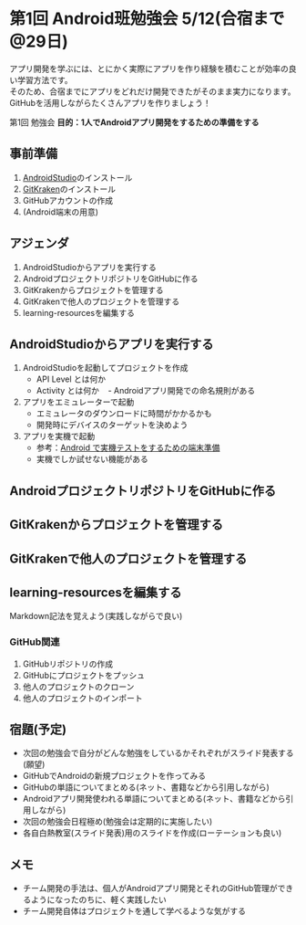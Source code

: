 # 第1回 Android班勉強会 5/12(合宿まで@29日)

アプリ開発を学ぶには、とにかく実際にアプリを作り経験を積むことが効率の良い学習方法です。</br>
そのため、合宿までにアプリをどれだけ開発できたがそのまま実力になります。</br>
GitHubを活用しながらたくさんアプリを作りましょう！

第1回 勉強会 **目的：1人でAndroidアプリ開発をするための準備をする**

## 事前準備

1. [AndroidStudio](https://developer.android.com/studio/index.html?hl=ja)のインストール
1. [GitKraken](https://www.gitkraken.com/)のインストール
1. GitHubアカウントの作成
1. (Android端末の用意)

## アジェンダ

1. AndroidStudioからアプリを実行する
1. AndroidプロジェクトリポジトリをGitHubに作る
1. GitKrakenからプロジェクトを管理する
1. GitKrakenで他人のプロジェクトを管理する
1. learning-resourcesを編集する

## AndroidStudioからアプリを実行する

1. AndroidStudioを起動してプロジェクトを作成
    - API Level とは何か
    - Activity とは何か
    - Androidアプリ開発での命名規則がある
1. アプリをエミュレーターで起動
    - エミュレータのダウンロードに時間がかかるかも
    - 開発時にデバイスのターゲットを決めよう
1. アプリを実機で起動
    - 参考：[Android で実機テストをするための端末準備](http://qiita.com/Masahiro_Saito/items/4837b0adbb75a3db98d0)
    - 実機でしか試せない機能がある

## AndroidプロジェクトリポジトリをGitHubに作る

## GitKrakenからプロジェクトを管理する

## GitKrakenで他人のプロジェクトを管理する

## learning-resourcesを編集する

Markdown記法を覚えよう(実践しながらで良い)

### GitHub関連

1. GitHubリポジトリの作成
1. GitHubにプロジェクトをプッシュ
1. 他人のプロジェクトのクローン
1. 他人のプロジェクトのインポート

## 宿題(予定)

- 次回の勉強会で自分がどんな勉強をしているかそれぞれがスライド発表する(願望)
- GitHubでAndroidの新規プロジェクトを作ってみる
- GitHubの単語についてまとめる(ネット、書籍などから引用しながら)
- Androidアプリ開発使われる単語についてまとめる(ネット、書籍などから引用しながら)
- 次回の勉強会日程極め(勉強会は定期的に実施したい)
- 各自白熱教室(スライド発表)用のスライドを作成(ローテーションも良い)

## メモ

- チーム開発の手法は、個人がAndroidアプリ開発とそれのGitHub管理ができるようになったのちに、軽く実践したい
- チーム開発自体はプロジェクトを通して学べるような気がする
